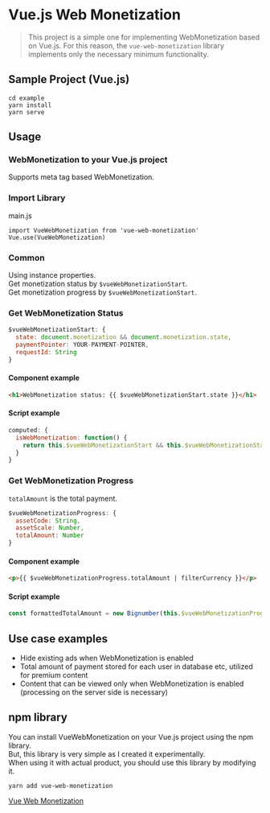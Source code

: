 # Vue.js Web Monetization
> This project is a simple one for implementing WebMonetization based on Vue.js.
For this reason, the `vue-web-monetization` library implements only the necessary minimum functionality.

## Sample Project (Vue.js)
```
cd example
yarn install
yarn serve
```

## Usage

### WebMonetization to your Vue.js project

Supports meta tag based WebMonetization.


### Import Library

main.js
```
import VueWebMonetization from 'vue-web-monetization'
Vue.use(VueWebMonetization)
```

### Common
Using instance properties.  
Get monetization status by `$vueWebMonetizationStart`.  
Get monetization progress by `$vueWebMonetizationStart`.

### Get WebMonetization Status

```js
$vueWebMonetizationStart: {
  state: document.monetization && document.monetization.state,
  paymentPointer: YOUR-PAYMENT-POINTER,
  requestId: String
}
```

#### Component example
```html
<h1>WebMonetization status: {{ $vueWebMonetizationStart.state }}</h1>
```

#### Script example
```js
computed: {
  isWebMonetization: function() {
    return this.$vueWebMonetizationStart && this.$vueWebMonetizationStart.state === 'started' ? true : false
  }
}
```

### Get WebMonetization Progress

`totalAmount` is the total payment.

```js
$vueWebMonetizationProgress: {
  assetCode: String,
  assetScale: Number,
  totalAmount: Number
}
```

#### Component example
```html
<p>{{ $vueWebMonetizationProgress.totalAmount | filterCurrency }}</p>
```

#### Script example
```js
const formattedTotalAmount = new Bignumber(this.$vueWebMonetizationProgress.totalAmount, 10).toFormat()
```

## Use case examples
- Hide existing ads when WebMonetization is enabled
- Total amount of payment stored for each user in database etc, utilized for premium content
- Content that can be viewed only when WebMonetization is enabled (processing on the server side is necessary)

## npm library
You can install VueWebMonetization on your Vue.js project using the npm library.  
But, this library is very simple as I created it experimentally.  
When using it with actual product, you should use this library by modifying it.

```
yarn add vue-web-monetization
```

[Vue Web Monetization](https://www.npmjs.com/package/vue-web-monetization)
